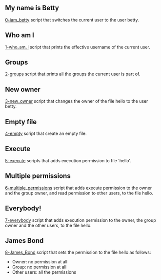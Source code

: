 ## My name is Betty
[0-iam_betty](./0-iam_betty) script that switches the current user to the user betty.
## Who am I
[1-who_am_i](./1-who_am_i) script that prints the effective username of the current user.
## Groups
[2-groups](./2-groups) script that prints all the groups the current user is part of.
## New owner
[3-new_owner](./3-new_owner) script  that changes the owner of the file hello to the user betty.
## Empty file
[4-empty](./4-empty) script that create an empty file.
## Execute
[5-execute](./5-execute) scripts that adds execution permission to file 'hello'.
## Multiple permissions
[6-multiple_permissions](./6-multiple_permissions) script that adds execute permission to the owner and the group owner, and read permission to other users, to the file hello.
## Everybody!
[7-everybody](./7-everybody) script that adds execution permission to the owner, the group owner and the other users, to the file hello.
## James Bond
[8-James_Bond](./8-James_Bond) script that sets the permission to the file hello as follows:
- Owner: no permission at all
- Group: no permission at all
- Other users: all the permissions